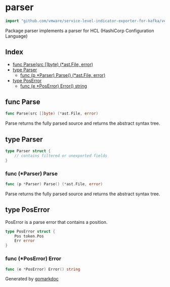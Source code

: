 <!-- Code generated by gomarkdoc. DO NOT EDIT -->

# parser

```go
import "github.com/vmware/service-level-indicator-exporter-for-kafka/vendor/github.com/hashicorp/hcl/hcl/parser"
```

Package parser implements a parser for HCL \(HashiCorp Configuration Language\)

## Index

- [func Parse(src []byte) (*ast.File, error)](<#func-parse>)
- [type Parser](<#type-parser>)
  - [func (p *Parser) Parse() (*ast.File, error)](<#func-parser-parse>)
- [type PosError](<#type-poserror>)
  - [func (e *PosError) Error() string](<#func-poserror-error>)


## func Parse

```go
func Parse(src []byte) (*ast.File, error)
```

Parse returns the fully parsed source and returns the abstract syntax tree.

## type Parser

```go
type Parser struct {
    // contains filtered or unexported fields
}
```

### func \(\*Parser\) Parse

```go
func (p *Parser) Parse() (*ast.File, error)
```

Parse returns the fully parsed source and returns the abstract syntax tree.

## type PosError

PosError is a parse error that contains a position.

```go
type PosError struct {
    Pos token.Pos
    Err error
}
```

### func \(\*PosError\) Error

```go
func (e *PosError) Error() string
```



Generated by [gomarkdoc](<https://github.com/princjef/gomarkdoc>)
